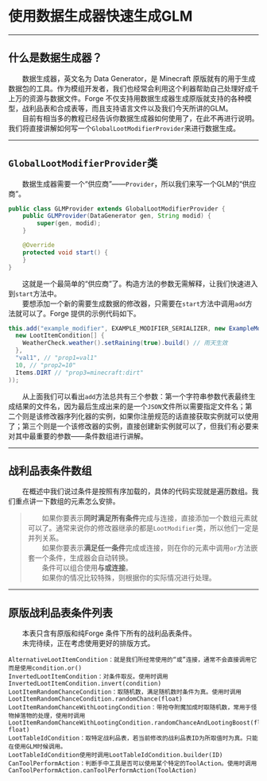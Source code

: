 # 使用数据生成器快速生成GLM   
***
## 什么是数据生成器？  
&emsp;&emsp;数据生成器，英文名为 Data Generator，是 Minecraft 原版就有的用于生成数据包的工具。作为模组开发者，我们也经常会利用这个利器帮助自己处理好成千上万的资源与数据文件。Forge 不仅支持用数据生成器生成原版就支持的各种模型，战利品表和合成表等，而且支持语言文件以及我们今天所讲的GLM。  
&emsp;&emsp;目前有相当多的教程已经告诉你数据生成器如何使用了，在此不再进行说明。我们将直接讲解如何写一个`GlobalLootModifierProvider`来进行数据生成。  
***
## `GlobalLootModifierProvider`类
&emsp;&emsp;数据生成器需要一个“供应商”——`Provider`，所以我们来写一个GLM的“供应商”。  
```java
public class GLMProvider extends GlobalLootModifierProvider {
    public GLMProvider(DataGenerator gen, String modid) {
        super(gen, modid);
    }

    @Override
    protected void start() {
    }
}
```
&emsp;&emsp;这就是一个最简单的“供应商”了。构造方法的参数无需解释，让我们快速进入到`start`方法中。  
&emsp;&emsp;要想添加一个新的需要生成数据的修改器，只需要在`start`方法中调用`add`方法就可以了。Forge 提供的示例代码如下。  
```java
this.add("example_modifier", EXAMPLE_MODIFIER_SERIALIZER, new ExampleModifier(
  new LootItemCondition[] {
    WeatherCheck.weather().setRaining(true).build() // 雨天生效
  },
  "val1", // "prop1=val1"
  10, // "prop2=10"
  Items.DIRT // "prop3=minecraft:dirt"
));
```
&emsp;&emsp;从上面我们可以看出`add`方法总共有三个参数：第一个字符串参数代表最终生成结果的文件名，因为最后生成出来的是一个`JSON`文件所以需要指定文件名；第二个则是该修改器序列化器的实例，如果你注册规范的话直接获取实例就可以使用了；第三个则是一个该修改器的实例，直接创建新实例就可以了，但我们有必要来对其中最重要的参数——条件数组进行讲解。  
***
## 战利品表条件数组  
&emsp;&emsp;在概述中我们说过条件是按照有序加载的，具体的代码实现就是遍历数组。我们重点讲一下数组的元素怎么安排。
> &emsp;&emsp;如果你要表示**同时满足所有条件**完成与连接，直接添加一个数组元素就可以了。通常来说你的修改器继承的都是`LootModifier`类，所以他们一定是并列关系。  
> &emsp;&emsp;如果你要表示**满足任一条件**完成或连接，则在你的元素中调用`or`方法嵌套一个条件，生成器会自动转换。  
> &emsp;&emsp;条件可以组合使用**与或连接**。  
> &emsp;&emsp;如果你的情况比较特殊，则根据你的实际情况进行处理。  
***

## 原版战利品表条件列表
&emsp;&emsp;本表只含有原版和纯Forge 条件下所有的战利品表条件。  
&emsp;&emsp;未完待续，正在考虑使用更好的排版方式。  
```
AlternativeLootItemCondition：就是我们所经常使用的“或”连接，通常不会直接调用它而是使用condition.or()  
InvertedLootItemCondition：对条件取反。使用时调用InvertedLootItemCondition.invert(condition)  
LootItemRandomChanceCondition：取随机数，满足随机数时条件为真。使用时调用LootItemRandomChanceCondition.randomChance(float)  
LootItemRandomChanceWithLootingCondition：带抢夺附魔加成时取随机数，常用于怪物掉落物的处理，使用时调用LootItemRandomChanceWithLootingCondition.randomChanceAndLootingBoost(float, float)  
LootTableIdCondition：取特定战利品表，若当前修改的战利品表ID为所取值时为真。只能在使用GLM时候调用。  
LootTableIdCondition使用时调用LootTableIdCondition.builder(ID)  
CanToolPerformAction：判断手中工具是否可以使用某个特定的ToolAction。使用时调用CanToolPerformAction.canToolPerformAction(ToolAction)  
```

